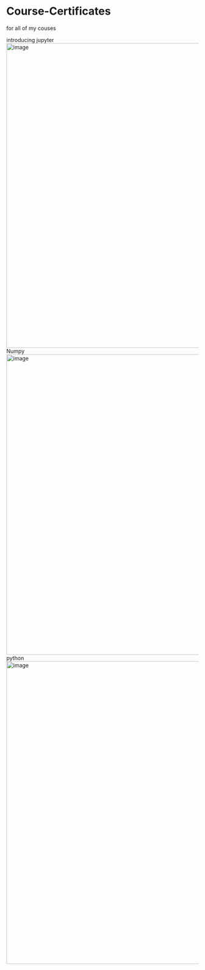 # Course-Certificates
for all of my couses 

introducing jupyter <img width="799" alt="image" src="https://github.com/user-attachments/assets/44b07d7a-c084-4cd1-a72c-dacdba0fa888" />
Numpy <img width="788" alt="image" src="https://github.com/user-attachments/assets/8a4cbc97-24bf-4e31-827b-c678c2f4c000" />
python <img width="794" alt="image" src="https://github.com/user-attachments/assets/417190bf-f750-4302-954c-186fc700e6fd" />
